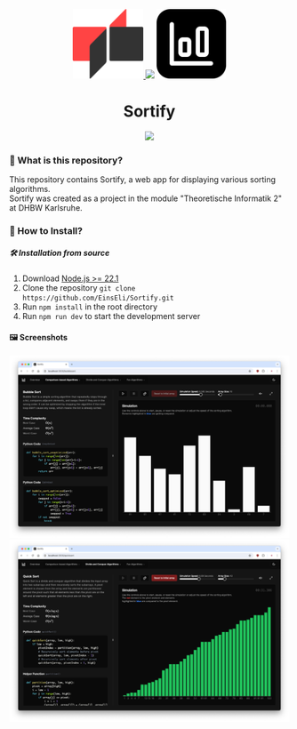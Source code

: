 <div align="center" >
	<a href="https://www.karlsruhe.dhbw.de">
		<picture>
			<source height="125px" media="(prefers-color-scheme: dark)" srcset="https://raw.githubusercontent.com/TINF23B6/.github/main/profile/assets/icon_dark.svg">
			<img height="125px" src="https://raw.githubusercontent.com/TINF23B6/.github/main/profile/assets/icon_light.svg">
		</picture>
	</a>
	<img height="125px" src="https://gw.alipayobjects.com/zos/kitchen/qJ3l3EPsdW/split.svg">
    <a href="https://github.com/EinsEli/Sortify">
    	<picture>
    		<source height="125px" media="(prefers-color-scheme: dark)" srcset="https://raw.githubusercontent.com/EinsEli/Sortify/main/public/logo_dark.svg">
    		<img height="125px" src="https://raw.githubusercontent.com/EinsEli/Sortify/main/public/logo_light.svg">
    	</picture>
    </a>

<h1>Sortify</h1>
<img src="https://raw.githubusercontent.com/andreasbm/readme/master/assets/line.png" />
</div>

### 🚀 What is this repository?

This repository contains Sortify, a web app for displaying various sorting algorithms.  
Sortify was created as a project in the module "Theoretische Informatik 2" at DHBW Karlsruhe.

### 📘 How to Install?

##### 🛠 Installation from source

1. Download [Node.js >= 22.1](https://nodejs.org/en/)
2. Clone the repository `git clone https://github.com/EinsEli/Sortify.git`
3. Run `npm install` in the root directory
4. Run `npm run dev` to start the development server

#### 🖼️ Screenshots

![Screenshot of BubbleSort](https://raw.githubusercontent.com/EinsEli/Sortify/main/public/screenshot_bubblesort.png)
![Screenshot of QuickSort](https://raw.githubusercontent.com/EinsEli/Sortify/main/public/screenshot_quicksort.png)
